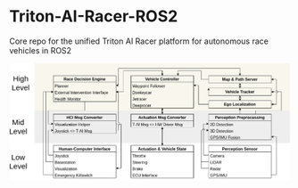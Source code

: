 # Triton-AI-Racer-ROS2
Core repo for the unified Triton AI Racer platform for autonomous race vehicles in ROS2

![](System_Overview.png)